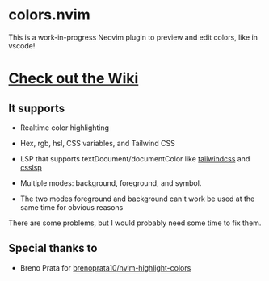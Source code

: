 # colors.nvim
This is a work-in-progress Neovim plugin to preview and edit colors, like in vscode!

# [Check out the Wiki](https://github.com/UnaTried/colors.nvim/wiki)

## It supports
- Realtime color highlighting
- Hex, rgb, hsl, CSS variables, and Tailwind CSS
- LSP that supports textDocument/documentColor like [tailwindcss](https://github.com/tailwindlabs/tailwindcss-intellisense) and [csslsp](https://github.com/microsoft/vscode-css-languageservice)
- Multiple modes: background, foreground, and symbol.

- The two modes foreground and background can't work be used at the same time for obvious reasons

There are some problems, but I would probably need some time to fix them.

## Special thanks to
- Breno Prata for [brenoprata10/nvim-highlight-colors](https://github.com/brenoprata10/nvim-highlight-colors)
